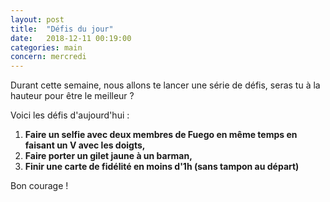 ```yaml
---
layout: post
title:  "Défis du jour"
date:   2018-12-11 00:19:00
categories: main
concern: mercredi
---
```


Durant cette semaine, nous allons te lancer une série de défis, seras tu à la hauteur pour être le meilleur ?

Voici les défis d'aujourd'hui :
1. **Faire un selfie avec deux membres de Fuego en même temps en faisant un V avec les doigts,**
2. **Faire porter un gilet jaune à un barman,**
3. **Finir une carte de fidélité en moins d'1h (sans tampon au départ)**

Bon courage !
